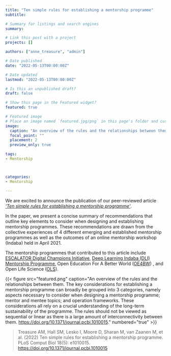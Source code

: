 ```yaml
---
title: "Ten simple rules for establishing a mentorship programme"
subtitle: 

# Summary for listings and search engines
summary:  

# Link this post with a project
projects: []

authors: ["anne_treasure", "admin"]

# Date published
date: "2022-05-13T00:00:00Z"

# Date updated
lastmod: "2022-05-13T00:00:00Z"

# Is this an unpublished draft?
draft: false

# Show this page in the Featured widget?
featured: true

# Featured image
# Place an image named `featured.jpg/png` in this page's folder and customize its options here.
image:
  caption: "An overview of the rules and the relationships between them. The key considerations for establishing a mentorship programme can broadly be grouped into 3 categories, namely aspects necessary to consider when designing a mentorship programme; mentor and mentee topics; and operation frameworks. These considerations all rely on a crucial understanding of the long-term sustainability of the programme. The rules should not be viewed as sequential or linear as there is a large amount of interconnectivity between them. https://doi.org/10.1371/journal.pcbi.1010015"
  focal_point: ""
  placement: 2
  preview_only: true

tags:
- Mentorship



categories:
- Mentorship

---
```


We are excited to announce the publication of our peer-reviewed article *['Ten simple rules for establishing a mentorship programme'](https://journals.plos.org/ploscompbiol/article?id=10.1371/journal.pcbi.1010015)*.

In the paper, we present a concise summary of recommendations that outline key elements to consider when designing and establishing mentorship programmes. These recommendations are drawn from the collective experiences of 4 different emerging and established mentorship programmes as well as the outcomes of an online mentorship workshop (Indaba) held in April 2021.

The mentorship programmes that contributed to this article include [ESCALATOR Digital
Champions Initiative](https://escalator.sadilar.org/champions/overview),  [Deep Learning Indaba (DLI) Mentorship Programme](https://deeplearningindaba.com/mentorship), Open Education For A Better World ([OE4BW](https://oe4bw.org)) , and Open Life Science ([OLS](https://openlifesci.org)).  


{{< figure src="featured.png" caption="An overview of the rules and the relationships between them. The key considerations for establishing a mentorship programme can broadly be grouped into 3 categories, namely aspects necessary to consider when designing a mentorship programme; mentor and mentee topics; and operation frameworks. These considerations all rely on a crucial understanding of the long-term sustainability of the programme. The rules should not be viewed as sequential or linear as there is a large amount of interconnectivity between them. https://doi.org/10.1371/journal.pcbi.1010015." numbered="true" >}}


> Treasure AM, Hall SM, Lesko I, Moore D, Sharan M, van Zaanen M, et al. (2022) Ten simple rules for establishing a mentorship programme. PLoS Comput Biol 18(5): e1010015. <https://doi.org/10.1371/journal.pcbi.1010015>
